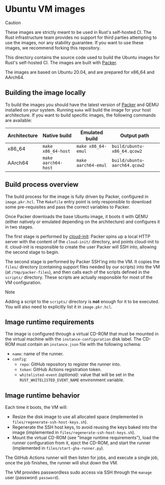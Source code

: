 # Ubuntu VM images

> [!CAUTION]
>
> These images are strictly meant to be used in Rust's self-hosted CI. The Rust
> infrastructure team provides no support for third parties attempting to use
> the images, nor any stability guarantee. If you want to use these images, we
> recommend forking this repository.

This directory contains the source code used to build the Ubuntu images for
Rust's self-hosted CI. The images are built with [Packer].

The images are based on Ubuntu 20.04, and are prepared for x86_64 and AArch64.

## Building the image locally

To build the images you should have the latest version of [Packer] and QEMU
installed on your system. Running `make` will build the image for your host
architecture. If you want to build specific images, the following commands are
available:

| Architecture | Native build        | Emulated build      | Output path                  |
| ------------ | ------------------- | ------------------- | ---------------------------- |
| x86_64       | `make x86_64-host ` | `make x86_64-emul`  | `build/ubuntu-x86_64.qcow2`  |
| AArch64      | `make aarch64-host` | `make aarch64-emul` | `build/ubuntu-aarch64.qcow2` |

## Build process overview

The build process for the image is fully driven by Packer, configured in
`image.pkr.hcl`. The `Makefile` entry point is only responsible to download some
pre-requisites and pass the correct variables to Packer.

Once Packer downloads the base Ubuntu image, it boots it with QEMU (either
natively or emulated depending on the architecture) and configures it in two
stages.

The first stage is performed by [cloud-init]: Packer spins up a local HTTP
server with the content of the `cloud-init/` directory, and points cloud-init to
it. cloud-init is responsible to create the user Packer will SSH into, allowing
the second stage to begin.

The second stage is performed by Packer SSH'ing into the VM. It copies the
`files/` directory (containing support files needed by our scripts) into the VM
(at `/tmp/packer-files`), and then calls each of the scripts defined in the
`scripts/` directory. These scripts are actually responsible for most of the VM
configuration.

> [!NOTE]
>
> Adding a script to the `scripts/` directory is **not** enough for it to be
> executed. You will also need to explicitly list it in `image.pkr.hcl`.

## Image runtime requirements

The image is configured through a virtual CD-ROM that must be mounted in the
virtual machine with the `instance-configuration` disk label. The CD-ROM must
contain an `instance.json` file with the following schema:

* `name`: name of the runner.
* `config`:
  * `repo`: GitHub repository to register the runner into.
  * `token`: GitHub Actions registration token.
  * `whitelisted-event` *(optional)*: value that will be set in the
    `RUST_WHITELISTED_EVENT_NAME` environment variable.

## Image runtime behavior

Each time it boots, the VM will:

* Resize the disk image to use all allocated space (implemented in
  `files/regenerate-ssh-host-keys.sh`).
* Regenerate the SSH host keys, to avoid reusing the keys baked into the image
  (implemented in `files/regenerate-ssh-host-keys.sh`).
* Mount the virtual CD-ROM (see "Image runtime requirements"), load the runner
  configuration from it, eject the CD-ROM, and start the runner (implemented in
  `files/start-gha-runner.py`).

The GitHub Actions runner will then listen for jobs, and execute a single job,
once the job finishes, the runner will shut down the VM.

The VM provides passwordless sudo access via SSH through the `manage` user
(password: `password`).

[Packer]: https://developer.hashicorp.com/packer
[cloud-init]: https://cloud-init.io/
